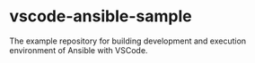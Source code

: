 # vscode-ansible-sample
The example repository for building development and execution environment of Ansible with VSCode.
